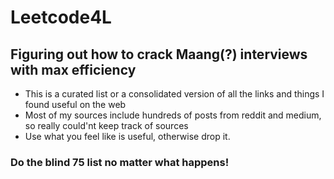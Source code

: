 # Leetcode4L
## Figuring out how to crack Maang(?) interviews with max efficiency
- This is a curated list or a consolidated version of all the links and things I found useful on the web
- Most of my sources include hundreds of posts from reddit and medium, so really could'nt keep track of sources
- Use what you feel like is useful, otherwise drop it.
### Do the blind 75 list no matter what happens!
